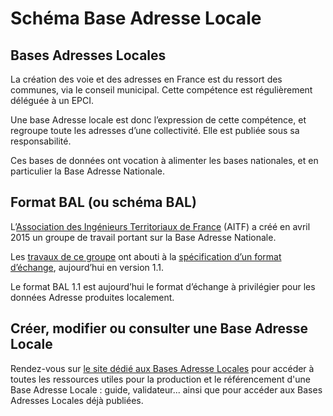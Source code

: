 # Schéma Base Adresse Locale

## Bases Adresses Locales

La création des voie et des adresses en France est du ressort des communes, via le conseil municipal. Cette compétence est régulièrement déléguée à un EPCI. 

Une base Adresse locale est donc l’expression de cette compétence, et regroupe toute les adresses d’une collectivité. Elle est publiée sous sa responsabilité. 

Ces bases de données ont vocation à alimenter les bases nationales, et en particulier la Base Adresse Nationale.

## Format BAL (ou schéma BAL)

L’<a href='http://www.aitf.fr/'>Association des Ingénieurs Territoriaux de France</a> (AITF) a créé en avril 2015 un groupe de travail portant sur la Base Adresse Nationale.

Les <a href='https://cms.geobretagne.fr/content/travaux-gt-ban-aitf'>travaux de ce groupe</a> ont abouti à la <a href='https://cms.geobretagne.fr/sites/default/files/documents/aitf-sig-topo-adresse-fichier-echange-simplifie-v_1.1_0.pdf'>spécification d’un format d’échange</a>, aujourd’hui en version 1.1.

Le format BAL 1.1 est aujourd’hui le format d’échange à privilégier pour les données Adresse produites localement.

## Créer, modifier ou consulter une Base Adresse Locale

Rendez-vous sur [le site dédié aux Bases Adresse Locales](https://adresse.data.gouv.fr/bases-locales) pour accéder à toutes les ressources utiles pour la production et le référencement d'une Base Adresse Locale : guide, validateur... ainsi que pour accéder aux Bases Adresses Locales déjà publiées.
